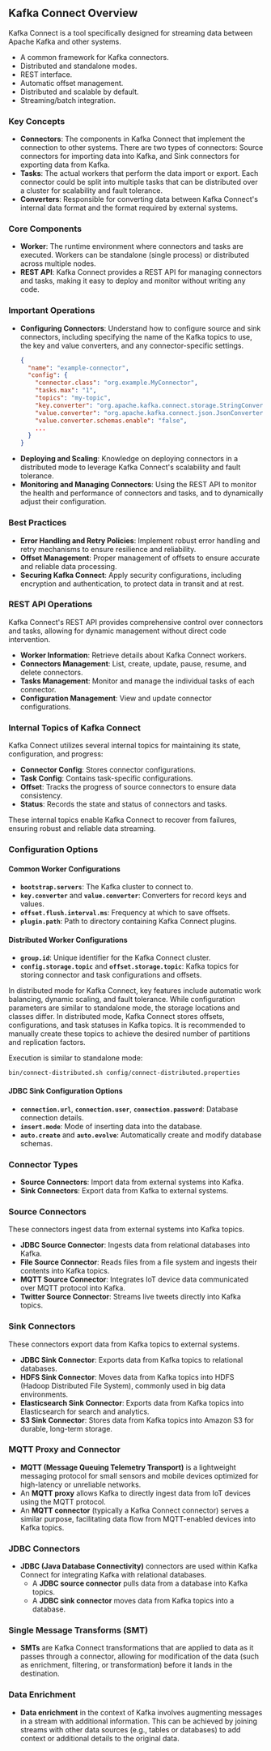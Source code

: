 ## Kafka Connect Overview

Kafka Connect is a tool specifically designed for streaming data between Apache Kafka and other systems.

- A common framework for Kafka connectors.
- Distributed and standalone modes.
- REST interface.
- Automatic offset management.
- Distributed and scalable by default.
- Streaming/batch integration.

### Key Concepts

- **Connectors**: The components in Kafka Connect that implement the connection to other systems. There are two types of connectors: Source connectors for importing data into Kafka, and Sink connectors for exporting data from Kafka.
- **Tasks**: The actual workers that perform the data import or export. Each connector could be split into multiple tasks that can be distributed over a cluster for scalability and fault tolerance.
- **Converters**: Responsible for converting data between Kafka Connect's internal data format and the format required by external systems.

### Core Components

- **Worker**: The runtime environment where connectors and tasks are executed. Workers can be standalone (single process) or distributed across multiple nodes.
- **REST API**: Kafka Connect provides a REST API for managing connectors and tasks, making it easy to deploy and monitor without writing any code.

### Important Operations

- **Configuring Connectors**: Understand how to configure source and sink connectors, including specifying the name of the Kafka topics to use, the key and value converters, and any connector-specific settings.
    ```json
    {
      "name": "example-connector",
      "config": {
        "connector.class": "org.example.MyConnector",
        "tasks.max": "1",
        "topics": "my-topic",
        "key.converter": "org.apache.kafka.connect.storage.StringConverter",
        "value.converter": "org.apache.kafka.connect.json.JsonConverter",
        "value.converter.schemas.enable": "false",
        ...
      }
    }
    ```
- **Deploying and Scaling**: Knowledge on deploying connectors in a distributed mode to leverage Kafka Connect's scalability and fault tolerance.
- **Monitoring and Managing Connectors**: Using the REST API to monitor the health and performance of connectors and tasks, and to dynamically adjust their configuration.

### Best Practices

- **Error Handling and Retry Policies**: Implement robust error handling and retry mechanisms to ensure resilience and reliability.
- **Offset Management**: Proper management of offsets to ensure accurate and reliable data processing.
- **Securing Kafka Connect**: Apply security configurations, including encryption and authentication, to protect data in transit and at rest.

### REST API Operations

Kafka Connect's REST API provides comprehensive control over connectors and tasks, allowing for dynamic management without direct code intervention.

- **Worker Information**: Retrieve details about Kafka Connect workers.
- **Connectors Management**: List, create, update, pause, resume, and delete connectors.
- **Tasks Management**: Monitor and manage the individual tasks of each connector.
- **Configuration Management**: View and update connector configurations.

### Internal Topics of Kafka Connect

Kafka Connect utilizes several internal topics for maintaining its state, configuration, and progress:

- **Connector Config**: Stores connector configurations.
- **Task Config**: Contains task-specific configurations.
- **Offset**: Tracks the progress of source connectors to ensure data consistency.
- **Status**: Records the state and status of connectors and tasks.

These internal topics enable Kafka Connect to recover from failures, ensuring robust and reliable data streaming.

### Configuration Options

#### Common Worker Configurations

- **`bootstrap.servers`**: The Kafka cluster to connect to.
- **`key.converter`** and **`value.converter`**: Converters for record keys and values.
- **`offset.flush.interval.ms`**: Frequency at which to save offsets.
- **`plugin.path`**: Path to directory containing Kafka Connect plugins.

#### Distributed Worker Configurations

- **`group.id`**: Unique identifier for the Kafka Connect cluster.
- **`config.storage.topic`** and **`offset.storage.topic`**: Kafka topics for storing connector and task configurations and offsets.

In distributed mode for Kafka Connect, key features include automatic work balancing, dynamic scaling, and fault tolerance. While configuration parameters are similar to standalone mode, the storage locations and classes differ. In distributed mode, Kafka Connect stores offsets, configurations, and task statuses in Kafka topics. It is recommended to manually create these topics to achieve the desired number of partitions and replication factors.

Execution is similar to standalone mode:

```
bin/connect-distributed.sh config/connect-distributed.properties
```

#### JDBC Sink Configuration Options

- **`connection.url`**, **`connection.user`**, **`connection.password`**: Database connection details.
- **`insert.mode`**: Mode of inserting data into the database.
- **`auto.create`** and **`auto.evolve`**: Automatically create and modify database schemas.

### Connector Types

- **Source Connectors**: Import data from external systems into Kafka.
- **Sink Connectors**: Export data from Kafka to external systems.

### Source Connectors
These connectors ingest data from external systems into Kafka topics.
- **JDBC Source Connector**: Ingests data from relational databases into Kafka.
- **File Source Connector**: Reads files from a file system and ingests their contents into Kafka topics.
- **MQTT Source Connector**: Integrates IoT device data communicated over MQTT protocol into Kafka.
- **Twitter Source Connector**: Streams live tweets directly into Kafka topics.

### Sink Connectors
These connectors export data from Kafka topics to external systems.
- **JDBC Sink Connector**: Exports data from Kafka topics to relational databases.
- **HDFS Sink Connector**: Moves data from Kafka topics into HDFS (Hadoop Distributed File System), commonly used in big data environments.
- **Elasticsearch Sink Connector**: Exports data from Kafka topics into Elasticsearch for search and analytics.
- **S3 Sink Connector**: Stores data from Kafka topics into Amazon S3 for durable, long-term storage.

### MQTT Proxy and Connector
- **MQTT (Message Queuing Telemetry Transport)** is a lightweight messaging protocol for small sensors and mobile devices optimized for high-latency or unreliable networks.
- An **MQTT proxy** allows Kafka to directly ingest data from IoT devices using the MQTT protocol.
- An **MQTT connector** (typically a Kafka Connect connector) serves a similar purpose, facilitating data flow from MQTT-enabled devices into Kafka topics.

### JDBC Connectors
- **JDBC (Java Database Connectivity)** connectors are used within Kafka Connect for integrating Kafka with relational databases.
  - A **JDBC source connector** pulls data from a database into Kafka topics.
  - A **JDBC sink connector** moves data from Kafka topics into a database.

### Single Message Transforms (SMT)
- **SMTs** are Kafka Connect transformations that are applied to data as it passes through a connector, allowing for modification of the data (such as enrichment, filtering, or transformation) before it lands in the destination.

### Data Enrichment
- **Data enrichment** in the context of Kafka involves augmenting messages in a stream with additional information. This can be achieved by joining streams with other data sources (e.g., tables or databases) to add context or additional details to the original data.

